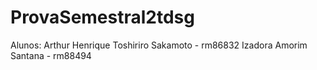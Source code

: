 # ProvaSemestral2tdsg
Alunos:
Arthur Henrique Toshiriro Sakamoto - rm86832
Izadora Amorim Santana - rm88494
